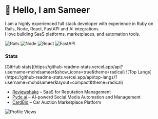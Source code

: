# 👋 Hello, I am Sameer
I am a highly experienced full stack developer with experience in Ruby on Rails, Node, React, FastAPI and AI integrations.  
I love building SaaS platforms, marketplaces, and automation tools.

![Rails](https://img.shields.io/badge/Ruby_on_Rails-red?logo=rubyonrails&logoColor=white)
![Node](https://img.shields.io/badge/Node.js-green?logo=node.js&logoColor=white)
![React](https://img.shields.io/badge/React-blue?logo=react&logoColor=white)
![FastAPI](https://img.shields.io/badge/FastAPI-teal?logo=fastapi&logoColor=white)

<h3>Stats</h3>
[GitHub stats](https://github-readme-stats.vercel.app/api?username=mohdsameer&show_icons=true&theme=radical)
![Top Langs](https://github-readme-stats.vercel.app/api/top-langs/?username=mohdsameer&layout=compact&theme=radical)

- [Reviewshake](https://reviewshake.com/) – SaaS for Reputation Management
- [Pyde.ai](https://www.pyde.ai/) – AI-powerd Social Media Automation and Management
- [CardBid](https://carbidmaroc.com/) – Car Auction Marketplace Platform

![Profile Views](https://komarev.com/ghpvc/?username=mohdsameer&color=blue)
